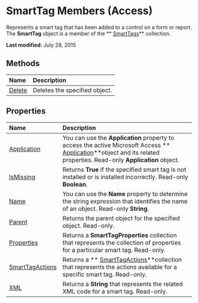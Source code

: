 
# SmartTag Members (Access)
Represents a smart tag that has been added to a control on a form or report. The  **SmartTag** object is a member of the ** [SmartTags](79c0e84e-e0a1-35b8-b826-9d2cde3bd485.md)** collection.

 **Last modified:** July 28, 2015


## Methods



|**Name**|**Description**|
|:-----|:-----|
| [Delete](2dc8208d-27e6-446e-8595-fa3228187e0c.md)|Deletes the specified object.|

## Properties



|**Name**|**Description**|
|:-----|:-----|
| [Application](ace22dc5-6837-5bcc-686e-49686a4b04d3.md)|You can use the  **Application** property to access the active Microsoft Access ** [Application](aefb0713-97e6-e2c7-e530-8fd2e1316a55.md)**object and its related properties. Read-only  **Application** object.|
| [IsMissing](072199c2-6f46-654a-ab89-9e4aff0537fc.md)|Returns  **True** if the specified smart tag is not installed or is installed incorrectly. Read-only **Boolean**.|
| [Name](29cbf933-97f6-f006-f650-1680bfd79c3e.md)|You can use the  **Name** property to determine the string expression that identifies the name of an object. Read-only **String**.|
| [Parent](5f3bcd79-072f-6b27-ae55-ce2da5fad0e5.md)|Returns the parent object for the specified object. Read-only.|
| [Properties](d2ddf145-a40e-7082-3549-864394671810.md)|Returns a  **SmartTagProperties** collection that represents the collection of properties for a particular smart tag. Read-only.|
| [SmartTagActions](12df7553-ea62-3844-ffe8-4fd13527bfdb.md)|Returns a  ** [SmartTagActions](642e9138-9734-a719-c6c9-5080fd31bd93.md)**collection that represents the actions available for a specific smart tag. Read-only.|
| [XML](9ac7c6ae-5f9c-591d-177c-74436ae8a006.md)|Returns a  **String** that represents the related XML code for a smart tag. Read-only.|
